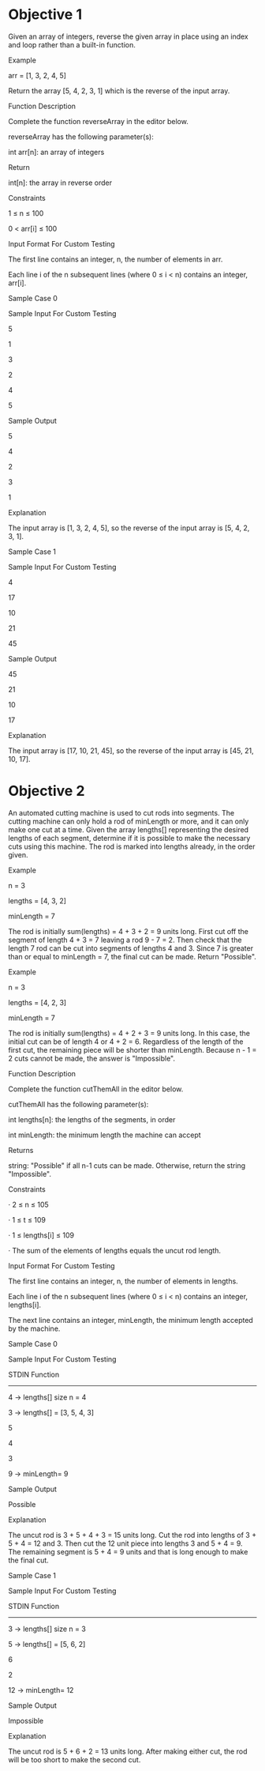 # Objective 1

Given an array of integers, reverse the given array in place using an index and loop rather than a built-in function.

Example

arr = [1, 3, 2, 4, 5]

Return the array [5, 4, 2, 3, 1] which is the reverse of the input array.

Function Description

Complete the function reverseArray in the editor below.

reverseArray has the following parameter(s):

int arr[n]:  an array of integers

Return

int[n]: the array in reverse order

Constraints

1 ≤ n ≤ 100

0 < arr[i] ≤ 100

Input Format For Custom Testing

The first line contains an integer, n, the number of elements in arr.

Each line i of the n subsequent lines (where 0 ≤ i < n) contains an integer, arr[i].

Sample Case 0

Sample Input For Custom Testing

5

1

3

2

4

5

Sample Output

5

4

2

3

1

Explanation

The input array is [1, 3, 2, 4, 5], so the reverse of the input array is [5, 4, 2, 3, 1].

Sample Case 1

Sample Input For Custom Testing

4

17

10

21

45

Sample Output

45

21

10

17

Explanation

The input array is [17, 10, 21, 45], so the reverse of the input array is [45, 21, 10, 17].

# Objective 2

An automated cutting machine is used to cut rods into segments. The cutting machine can only hold a rod of minLength or more, and it can only make one cut at a time. Given the array lengths[] representing the desired lengths of each segment, determine if it is possible to make the necessary cuts using this machine. The rod is marked into lengths already, in the order given.

 

Example

 

n = 3

lengths = [4, 3, 2]

minLength = 7

 

The rod is initially sum(lengths) = 4 + 3 + 2 = 9 units long. First cut off the segment of length 4 + 3 = 7 leaving a rod 9 - 7 = 2.  Then check that the length 7 rod can be cut into segments of lengths 4 and 3. Since 7 is greater than or equal to minLength = 7, the final cut can be made. Return "Possible".

 

Example

 

n = 3

lengths = [4, 2, 3]

minLength = 7

 

The rod is initially sum(lengths) = 4 + 2 + 3 = 9 units long. In this case, the initial cut can be of length 4 or 4 + 2 = 6.  Regardless of the length of the first cut, the remaining piece will be shorter than minLength. Because n - 1 = 2 cuts cannot be made, the answer is "Impossible".

 

Function Description

 

Complete the function cutThemAll in the editor below.

 

cutThemAll has the following parameter(s):

int lengths[n]:  the lengths of the segments, in order

int minLength: the minimum length the machine can accept

 

Returns

string: "Possible" if all n-1 cuts can be made. Otherwise, return the string "Impossible".

 

Constraints

 

·       2 ≤ n ≤ 105

·       1 ≤ t ≤ 109

·       1 ≤ lengths[i] ≤ 109

·       The sum of the elements of lengths equals the uncut rod length.

 


 

Input Format For Custom Testing

 

The first line contains an integer, n, the number of elements in lengths.

 

Each line i of the n subsequent lines (where 0 ≤ i < n) contains an integer, lengths[i].

 

The next line contains an integer, minLength, the minimum length accepted by the machine.

 

Sample Case 0

Sample Input For Custom Testing

 

STDIN     Function

-----     --------

4     →   lengths[] size n = 4

3     →   lengths[] =  [3, 5, 4, 3]

5

4

3

9     →   minLength= 9

 

Sample Output

 

Possible

 

Explanation

 

The uncut rod is 3 + 5 + 4 + 3 = 15 units long. Cut the rod into lengths of 3 + 5 + 4 = 12 and 3. Then cut the 12 unit piece into lengths 3 and 5 + 4 = 9. The remaining segment is 5 + 4 = 9 units and that is long enough to make the final cut.

 

Sample Case 1

Sample Input For Custom Testing

 

STDIN     Function

-----     --------

3     →   lengths[] size n = 3

5     →   lengths[] =  [5, 6, 2]

6

2

12    →   minLength= 12

 

Sample Output

 

Impossible

 

Explanation

 

The uncut rod is 5 + 6 + 2 = 13 units long. After making either cut, the rod will be too short to make the second cut.